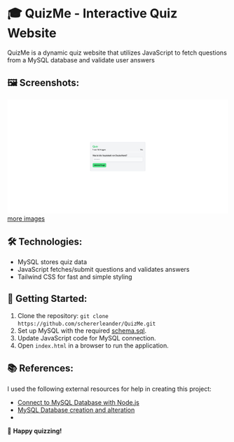 # 🎓 QuizMe - Interactive Quiz Website

QuizMe is a dynamic quiz website that utilizes JavaScript to fetch questions from a MySQL database and validate user answers

## 🖼️ Screenshots:
![quizpage](./.assets/quiz.png)
[more images](./.assets/screenshots.md)

## 🛠️ Technologies:
- MySQL stores quiz data
- JavaScript fetches/submit questions and validates answers
- Tailwind CSS for fast and simple styling

## 🚀 Getting Started:
1. Clone the repository: `git clone https://github.com/schererleander/QuizMe.git`
2. Set up MySQL with the required [schema.sql](./.assets/schema.sql).
3. Update JavaScript code for MySQL connection.
4. Open `index.html` in a browser to run the application.

## 📚 References:
I used the following external resources for help in creating this project:
- [Connect to MySQL Database with Node.js](https://www.w3schools.com/nodejs/nodejs_mysql_create_db.asp)
- [MySQL Database creation and alteration](https://www.w3schools.com/MySQL/mysql_create_db.asp)
- 

🎉 **Happy quizzing!**
